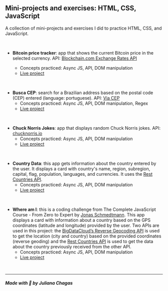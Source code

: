 ## Mini-projects and exercises: HTML, CSS, JavaScript

A collection of mini-projects and exercises I did to practice HTML, CSS, and JavaScript.

<br>

- **Bitcoin price tracker**: app that shows the current Bitcoin price in the selected currency. API: [Blockchain.com Exchange Rates API](https://www.blockchain.com/api/exchange_rates_api)

  - Concepts practiced: Async JS, API, DOM manipulation
  - [Live project](https://codepen.io/julianachagas/full/ExEmWaO)

<br>

- **Busca CEP**: search for a Brazilian address based on the postal code (CEP) entered (language: portuguese). API: [Via CEP](https://viacep.com.br/)
  - Concepts practiced: Async JS, API, DOM manipulation, Regex
  - [Live project](https://codepen.io/julianachagas/full/oNqWZbK)

<br>

- **Chuck Norris Jokes**: app that displays random Chuck Norris jokes. API: [chucknorris.io](https://api.chucknorris.io/)
  - Concepts practiced: Async JS, API, DOM manipulation
  - [Live project](https://codepen.io/julianachagas/full/rNdmyxZ)

<br>

- **Country Data**: this app gets information about the country entered by the user. It displays a card with country's name, region, subregion, capital, flag, population, languages, and currencies. It uses the [Rest Countries API](https://restcountries.com/).
  - Concepts practiced: Async JS, API, DOM manipulation
  - [Live project](https://codepen.io/julianachagas/full/yLKoNKw)

<br>

- **Where am I**: this is a coding challenge from The Complete JavaScript Course - From Zero to Expert by [Jonas Schmedtmann](https://www.udemy.com/course/the-complete-javascript-course/). This app displays a card with information about a country based on the GPS coordinates (latitude and longitude) provided by the user. Two APIs are used in this project: the [BigDataCloud’s Reverse Geocoding API](https://www.bigdatacloud.com/docs/api/reverse-geocode-to-city-api) is used to get the location (city and country) based on the provided coordinates (reverse geoding) and the [Rest Countries API](https://restcountries.com/) is used to get the data about the country previously received from the other API.
  - Concepts practiced: Async JS, API, DOM manipulation
  - [Live project](https://codepen.io/julianachagas/full/gOeRymp)

<br>

---

##### Made with 💜 by Juliana Chagas

